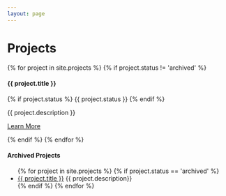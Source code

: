 ```yaml
---
layout: page
---
```


<h1 class="my-4">Projects</h1>

<div class="card-deck mb-3">
{% for project in site.projects %}
{% if project.status != 'archived' %}
<div class="card mb-4 shadow-sm">
  <div class="card-header">
    <h4 class="my-0 font-weight-normal">
        {{ project.title }}
    </h4>
    {% if project.status %}
    <span class="badge badge-secondary">{{ project.status }}</span>
    {% endif %}
  </div>
  <div class="card-body">
    <p>
    {{ project.description }}
    </p>
    <p><a href="{{ project.url }}">Learn More</a></p>
  </div>
</div>
{% endif %}
{% endfor %}
</div>

<h4>Archived Projects</h4>

<ul>
{% for project in site.projects %}
{% if project.status == 'archived' %}
  <li>
    <a href="{{ project.url }}">{{ project.title }}</a>
    {{ project.description}}
  </li>
{% endif %}
{% endfor %}
</ul>

